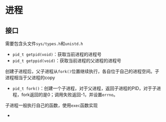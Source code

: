 # 进程

## 接口

需要包含头文件`sys/types.h`和`unistd.h`

- `pid_t getpid(void)`：获取当前进程的进程号
- `pid_t getppid(void)`：获取当前进程的父进程的进程号

创建子进程后，父子进程从`fork()`位置继续执行，各自位于自己的进程空间。子进程相当于父进程的copy

- `pid_t fork()`：创建一个子进程，对于父进程，返回子进程的PID，对于子进程，fork返回的是0；调用失败返回-1，并设置`errno`。

子进程一般执行自己的函数，使用`exec`函数实现

- 